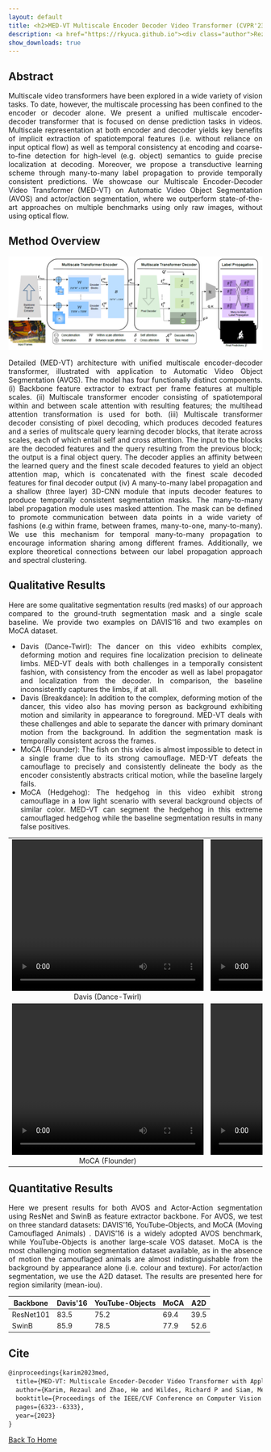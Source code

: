 ```yaml
---
layout: default
title: <h2>MED-VT Multiscale Encoder Decoder Video Transformer (CVPR'23).</h2>
description: <a href="https://rkyuca.github.io"><div class="author">Rezaul Karim,</div></a>&nbsp;<a href="https://joehezhao.github.io/"><div class="author">He Zhao,</div></a>&nbsp;<a href="https://lassonde.yorku.ca/users/wildes"><div class="author">Richard P. Wildes,</div></a>&nbsp;<a href="https://msiam.github.io/homepage/"><div class="author"><div class="author">Mennatullah Siam</div></a></div><br><a href="https://openaccess.thecvf.com/content/CVPR2023/papers/Karim_MED-VT_Multiscale_Encoder-Decoder_Video_Transformer_With_Application_To_Object_Segmentation_CVPR_2023_paper.pdf"><div class="hbtn">Paper</div></a>&nbsp;<a href="https://openaccess.thecvf.com/content/CVPR2023/supplemental/Karim_MED-VT_Multiscale_Encoder-Decoder_CVPR_2023_supplemental.pdf"><div class="hbtn">Supplement</div></a>&nbsp;<a href="https://github.com/rkyuca/medvt"><div class="hbtn">Code</div></a>
show_downloads: true
---
```




## Abstract 
<p style="text-align: justify">
Multiscale video transformers have been explored in a wide variety of vision tasks. To date, however, the multiscale processing has been confined to the encoder or decoder alone. We present a unified multiscale encoder-decoder transformer that is focused on dense prediction tasks in videos. Multiscale representation at both encoder and decoder yields key benefits of implicit extraction of spatiotemporal features (i.e. without reliance on input optical flow) as well as temporal consistency at encoding and coarse-to-fine detection for high-level (e.g. object) semantics to guide precise localization at decoding. Moreover, we propose a transductive learning scheme through many-to-many label propagation to provide temporally consistent predictions. We showcase our Multiscale Encoder-Decoder Video Transformer (MED-VT) on Automatic Video Object Segmentation (AVOS) and actor/action segmentation, where we outperform state-of-the-art approaches on multiple benchmarks using only raw images, without using optical flow.
</p>


## Method Overview

<img src="./data/medvt_fig_2.png" alt="Model" style="width:900">
<p style="text-align: justify">
Detailed (MED-VT) architecture with unified multiscale encoder-decoder transformer, illustrated with application to Automatic Video Object Segmentation (AVOS). The model has four functionally distinct components. (i) Backbone feature extractor to extract per frame features at multiple scales. (ii) Multiscale transformer encoder consisting of spatiotemporal within and between scale attention with resulting features; the multihead attention transformation is used for both. (iii) Multiscale transformer decoder consisting of pixel decoding, which produces decoded features and a series of mulitscale query learning decoder blocks, that iterate across scales, each of which entail self and cross attention. The input to the blocks are the decoded features and the query resulting from the previous block; the output is a final object query. The decoder applies an affinity between the learned query and the finest scale decoded features to yield an object attention map, which is concatenated with the finest scale decoded features for final decoder output (iv) A many-to-many label propagation and a shallow (three layer) 3D-CNN module that inputs decoder features to produce temporally consistent segmentation masks. The many-to-many label propagation module uses masked attention. The mask can be defined to promote communication between data points in a wide variety of fashions (e.g within frame, between frames, many-to-one, many-to-many).  We use this mechanism for temporal many-to-many propagation to encourage information sharing among different frames. Additionally, we explore theoretical connections between our label propagation approach and spectral clustering.</p>


## Qualitative Results


<p style="text-align: justify">Here are some qualitative segmentation results (red masks) of our approach compared to the ground-truth segmentation mask and a single scale baseline. We provide two examples on DAVIS’16 and two examples on MoCA dataset. </p>

<div style="text-align: justify">
<ul>
    <li>Davis (Dance-Twirl): The dancer on this video exhibits complex, deforming motion and requires fine localization precision to delineate limbs. MED-VT deals with both challenges in a temporally consistent fashion, with consistency from the encoder as well as label propagator and localization from the decoder. In comparison, the baseline inconsistently captures the limbs, if at all.</li>

<li>Davis (Breakdance): In addition to the complex, deforming motion of the dancer, this video also has moving person as background exhibiting motion and similarity in appearance to foreground. MED-VT deals with these challenges and able to separate the dancer with primary dominant motion from the background. In addition the segmentation mask is temporally consistent across the frames.</li>

<li>MoCA (Flounder): The fish on this video is almost impossible to detect in a single frame due to its strong camouflage. MED-VT defeats the camouflage to precisely and consistently delineate the body as the encoder consistently abstracts critical motion, while the baseline largely fails.</li>

<li>MoCA (Hedgehog): The hedgehog in this video exhibit strong camouflage in a low light scenario with several background objects of similar color. MED-VT can segment the hedgehog in this extreme camouflaged hedgehog while the baseline segmentation results in many false positives.</li>
    </ul>
</div>


<table style="border-collapse: collapse; border: none;">
    <tr style="border: none;"> 
        <td style="border: none;text-align: center"> 
            <video width="380" height="300" controls loop>
                <source src="./data/davis-dance-twirl.mp4" type="video/mp4">
                Your browser does not support the video tag.
            </video> <br> Davis (Dance-Twirl) 
        </td>
        <td style="border: none;text-align: center"> 
            <video width="380" height="300" controls loop>
                <source src="./data/breakdance_10.mp4" type="video/mp4">
                Your browser does not support the video tag.
            </video>  <br> Davis (Breakdance)
        </td>
    </tr>
    <tr style="border: none;"> 
        <td style="border: none;text-align: center"> 
            <video width="380" height="300" controls loop>
                <source src="./data/moca-flounder_6.mp4" type="video/mp4">
                Your browser does not support the video tag.
            </video> <br> MoCA (Flounder)  
        </td>
        <td style="border: none;text-align: center"> 
            <video width="380" height="300" controls loop>
                <source src="./data/hedgehog_1_10.mp4" type="video/mp4">
                Your browser does not support the video tag.
            </video>  <br> MoCA (Hedgehog) 
        </td>
    </tr>
</table>


## Quantitative Results


<p style="text-align: justify"> Here we present results for both AVOS and Actor-Action segmentation using ResNet and SwinB as feature extractor backbone. For AVOS, we test on three standard datasets: DAVIS’16, YouTube-Objects, and MoCA (Moving Camouflaged Animals) . DAVIS’16 is a widely adopted AVOS benchmark, while YouTube-Objects is another large-scale VOS dataset. MoCA is the most challenging motion segmentation dataset available, as in the absence of motion the camouflaged animals are almost indistinguishable from the background by appearance alone (i.e. colour and texture). For actor/action segmentation, we use the A2D dataset. The results are presented here for region similarity (mean-iou). </p>

| Backbone  | Davis'16 | YouTube-Objects | MoCA | A2D |
|---------- |----------|-----------------|------|-----|
| ResNet101 | 83.5 | 75.2 | 69.4 | 39.5 |
| SwinB     | 85.9 | 78.5 | 77.9 | 52.6 |


## Cite


```tex
@inproceedings{karim2023med,
  title={MED-VT: Multiscale Encoder-Decoder Video Transformer with Application to Object Segmentation},
  author={Karim, Rezaul and Zhao, He and Wildes, Richard P and Siam, Mennatullah},
  booktitle={Proceedings of the IEEE/CVF Conference on Computer Vision and Pattern Recognition},
  pages={6323--6333},
  year={2023}
}
```







[Back To Home](../)
